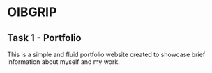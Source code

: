 # OIBGRIP
## Task 1 - Portfolio
This is a simple and fluid portfolio website created to showcase brief information about myself and my work. 
